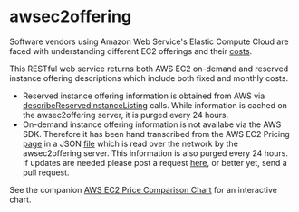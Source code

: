 awsec2offering
==============
Software vendors using Amazon Web Service's Elastic Compute Cloud are faced with understanding different EC2 offerings and their [costs](http://aws.amazon.com/ec2/purchasing-options/reserved-instances/).

This RESTful web service returns both AWS EC2 on-demand and reserved instance offering descriptions which include both fixed and monthly costs.
- Reserved instance offering information is obtained from AWS via [describeReservedInstanceListing](http://docs.aws.amazon.com/AWSJavaSDK/latest/javadoc/com/amazonaws/services/ec2/AmazonEC2Client.html#describeReservedInstancesListings()) calls.  While information is cached on the awsec2offering server, it is purged every 24 hours.
- On-demand instance offering information is not availabe via the AWS SDK.  Therefore it has been hand transcribed from the AWS EC2 Pricing [page](http://aws.amazon.com/ec2/pricing/) in a JSON [file](https://github.com/kenklin/awsec2offering/blob/master/src/main/resources/aws-ec2-ondemand.json) which is read over the network by the awsec2offering server.  This information is also purged every 24 hours.  If updates are needed please post a request [here](https://github.com/kenklin/awsec2offering/blob/master/src/main/resources/aws-ec2-ondemand.json), or better yet, send a pull request.

See the companion [AWS EC2 Price Comparison Chart](https://github.com/kenklin/aws-price-comparison-chart) for an interactive chart.
